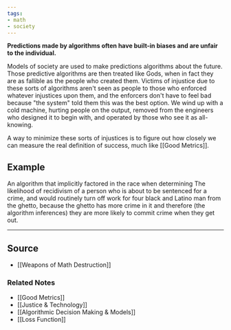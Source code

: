 ```yaml
---
tags:
- math
- society
---
```

**Predictions made by algorithms often have built-in biases and are unfair to the individual.**

Models of society are used to make predictions algorithms about the future. Those predictive algorithms are then treated like Gods, when in fact they are as fallible as the people who created them. Victims of injustice due to these sorts of algorithms aren't seen as people to those who enforced whatever injustices upon them, and the enforcers don't have to feel bad because "the system" told them this was the best option. We wind up with a cold machine, hurting people on the output, removed from the engineers who designed it to begin with, and operated by those who see it as all-knowing.

A way to minimize these sorts of injustices is to figure out how closely we can measure the real definition of success, much like [[Good Metrics]]. 

## Example

An algorithm that implicitly factored in the race when determining The likelihood of recidivism of a person who is about to be sentenced for a crime, and would routinely turn off work for four black and Latino man from the ghetto, because the ghetto has more crime in it and therefore (the algorithm inferences) they are more likely to commit crime when they get out. 

---

## Source
- [[Weapons of Math Destruction]]

### Related Notes
- [[Good Metrics]]
- [[Justice & Technology]]
- [[Algorithmic Decision Making & Models]]
- [[Loss Function]]
